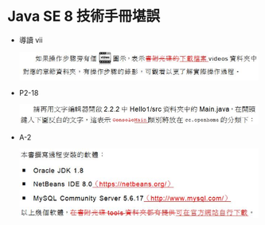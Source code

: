 # Java SE 8 技術手冊堪誤

 - 導讀 vii

   ![導讀 vii](images/vii_typo_1.JPG)

 - P2-18

   ![P2-18](images/2_18_typo_1.JPG)

 - A-2

   ![A-2](images/A_2_typo_1.JPG)
